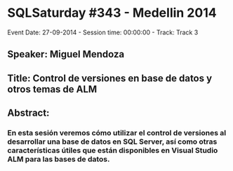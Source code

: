 # SQLSaturday #343 - Medellin 2014
Event Date: 27-09-2014 - Session time: 00:00:00 - Track: Track 3
## Speaker: Miguel Mendoza
## Title: Control de versiones en base de datos y otros temas de ALM
## Abstract:
### En esta sesión veremos cómo utilizar el control de versiones al desarrollar una base de datos en SQL Server, así como otras características útiles que están disponibles en Visual Studio ALM para las bases de datos.
